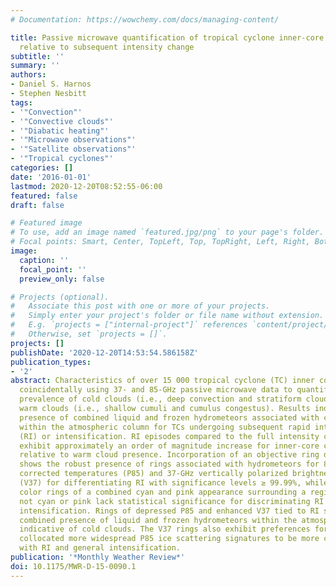 ```yaml
---
# Documentation: https://wowchemy.com/docs/managing-content/

title: Passive microwave quantification of tropical cyclone inner-core cloud populations
  relative to subsequent intensity change
subtitle: ''
summary: ''
authors:
- Daniel S. Harnos
- Stephen Nesbitt
tags:
- '"Convection"'
- '"Convective clouds"'
- '"Diabatic heating"'
- '"Microwave observations"'
- '"Satellite observations"'
- '"Tropical cyclones"'
categories: []
date: '2016-01-01'
lastmod: 2020-12-20T08:52:55-06:00
featured: false
draft: false

# Featured image
# To use, add an image named `featured.jpg/png` to your page's folder.
# Focal points: Smart, Center, TopLeft, Top, TopRight, Left, Right, BottomLeft, Bottom, BottomRight.
image:
  caption: ''
  focal_point: ''
  preview_only: false

# Projects (optional).
#   Associate this post with one or more of your projects.
#   Simply enter your project's folder or file name without extension.
#   E.g. `projects = ["internal-project"]` references `content/project/deep-learning/index.md`.
#   Otherwise, set `projects = []`.
projects: []
publishDate: '2020-12-20T14:53:54.586158Z'
publication_types:
- '2'
abstract: Characteristics of over 15 000 tropical cyclone (TC) inner cores are evaluated
  coincidentally using 37- and 85-GHz passive microwave data to quantify the relative
  prevalence of cold clouds (i.e., deep convection and stratiform clouds) versus predominantly
  warm clouds (i.e., shallow cumuli and cumulus congestus). Results indicate greater
  presence of combined liquid and frozen hydrometeors associated with cold clouds
  within the atmospheric column for TCs undergoing subsequent rapid intensification
  (RI) or intensification. RI episodes compared to the full intensity change distribution
  exhibit approximately an order of magnitude increase for inner-core cold cloud frequency
  relative to warm cloud presence. Incorporation of an objective ring detection algorithm
  shows the robust presence of rings associated with hydrometeors for 85-GHz polarization
  corrected temperatures (P85) and 37-GHz vertically polarized brightness temperatures
  (V37) for differentiating RI with significance levels ≥ 99.99%, while 37-GHz false
  color rings of a combined cyan and pink appearance surrounding a region that is
  not cyan or pink lack statistical significance for discriminating RI against lesser
  intensification. Rings of depressed P85 and enhanced V37 tied to RI suggest the
  combined presence of liquid and frozen hydrometeors within the atmospheric column,
  indicative of cold clouds. The V37 rings also exhibit preferences for those with
  collocated more widespread P85 ice scattering signatures to be more commonly associated
  with RI and general intensification.
publication: '*Monthly Weather Review*'
doi: 10.1175/MWR-D-15-0090.1
---
```

